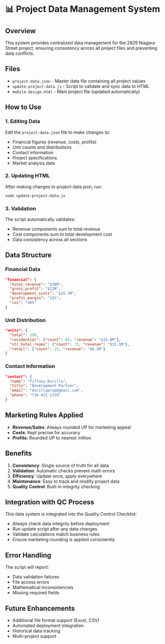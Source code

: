 # 📊 Project Data Management System

## Overview
This system provides centralized data management for the 2829 Niagara Street project, ensuring consistency across all project files and preventing data conflicts.

## Files
- `project-data.json` - Master data file containing all project values
- `update-project-data.js` - Script to validate and sync data to HTML
- `mobile-design.html` - Main project file (updated automatically)

## How to Use

### 1. Editing Data
Edit the `project-data.json` file to make changes to:
- Financial figures (revenue, costs, profits)
- Unit counts and distributions
- Contact information
- Project specifications
- Market analysis data

### 2. Updating HTML
After making changes to project-data.json, run:
```bash
node update-project-data.js
```

### 3. Validation
The script automatically validates:
- Revenue components sum to total revenue
- Cost components sum to total development cost
- Data consistency across all sections

## Data Structure

### Financial Data
```json
"financial": {
  "total_revenue": "$38M",
  "gross_profit": "$12M",
  "development_costs": "$25.7M",
  "profit_margin": "31%",
  "roi": "46%"
}
```

### Unit Distribution
```json
"units": {
  "total": 150,
  "residential": {"count": 65, "revenue": "$15.8M"},
  "str_hotel_rooms": {"count": 72, "revenue": "$15.1M"},
  "retail": {"count": 13, "revenue": "$6.5M"}
}
```

### Contact Information
```json
"contact": {
  "name": "Tiffany Durilla",
  "title": "Development Partner",
  "email": "durillaprop@gmail.com",
  "phone": "716-421-1210"
}
```

## Marketing Rules Applied
- **Revenue/Sales**: Always rounded UP for marketing appeal
- **Costs**: Kept precise for accuracy
- **Profits**: Rounded UP to nearest million

## Benefits
1. **Consistency**: Single source of truth for all data
2. **Validation**: Automatic checks prevent math errors
3. **Efficiency**: Update once, apply everywhere
4. **Maintenance**: Easy to track and modify project data
5. **Quality Control**: Built-in integrity checking

## Integration with QC Process
This data system is integrated into the Quality Control Checklist:
- Always check data integrity before deployment
- Run update script after any data changes
- Validate calculations match business rules
- Ensure marketing rounding is applied consistently

## Error Handling
The script will report:
- Data validation failures
- File access errors  
- Mathematical inconsistencies
- Missing required fields

## Future Enhancements
- Additional file format support (Excel, CSV)
- Automated deployment integration
- Historical data tracking
- Multi-project support